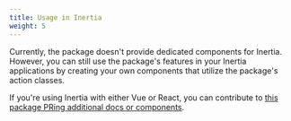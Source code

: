 ```yaml
---
title: Usage in Inertia
weight: 5
---
```


Currently, the package doesn't provide dedicated components for Inertia. However, you can still use the package's features in your Inertia applications by creating your own components that utilize the package's action classes.

If you're using Inertia with either Vue or React, you can contribute to [this package PRing additional docs or components](https://github.com/spatie/laravel-passkeys/pulls).
